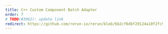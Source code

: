 ```yaml
---
title: C++ Custom Component Batch Adapter
order: 7
# TODO(#3962): update link
redirect: https://github.com/rerun-io/rerun/blob/6b2cf6dbf29124a10f2fc909e02f5fee7cbd0cbe/examples/cpp/custom_component_adapter/README.md
---
```

